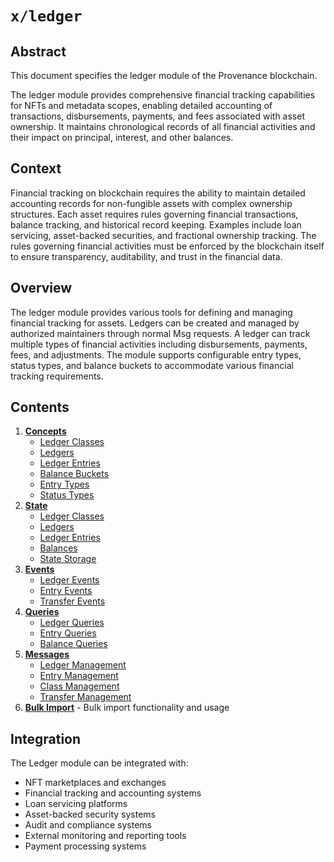 # `x/ledger`

## Abstract

This document specifies the ledger module of the Provenance blockchain.

The ledger module provides comprehensive financial tracking capabilities for NFTs and metadata scopes, enabling detailed accounting of transactions, disbursements, payments, and fees associated with asset ownership. It maintains chronological records of all financial activities and their impact on principal, interest, and other balances.

## Context

Financial tracking on blockchain requires the ability to maintain detailed accounting records for non-fungible assets with complex ownership structures. Each asset requires rules governing financial transactions, balance tracking, and historical record keeping. Examples include loan servicing, asset-backed securities, and fractional ownership tracking. The rules governing financial activities must be enforced by the blockchain itself to ensure transparency, auditability, and trust in the financial data.

## Overview

The ledger module provides various tools for defining and managing financial tracking for assets. Ledgers can be created and managed by authorized maintainers through normal Msg requests. A ledger can track multiple types of financial activities including disbursements, payments, fees, and adjustments. The module supports configurable entry types, status types, and balance buckets to accommodate various financial tracking requirements.

## Contents

1. **[Concepts](01_concepts.md)**
    - [Ledger Classes](01_concepts.md#ledger-class)
    - [Ledgers](01_concepts.md#ledger)
    - [Ledger Entries](01_concepts.md#ledger-entry)
    - [Balance Buckets](01_concepts.md#balance-buckets)
    - [Entry Types](01_concepts.md#entry-types)
    - [Status Types](01_concepts.md#status-types)
2. **[State](02_state.md)**
    - [Ledger Classes](02_state.md#ledger-class)
    - [Ledgers](02_state.md#ledger)
    - [Ledger Entries](02_state.md#ledger-entries)
    - [Balances](02_state.md#balances)
    - [State Storage](02_state.md#state-storage)
3. **[Events](03_events.md)**
    - [Ledger Events](03_events.md#ledger-events)
    - [Entry Events](03_events.md#entry-events)
    - [Transfer Events](03_events.md#transfer-events)
4. **[Queries](04_queries.md)**
    - [Ledger Queries](04_queries.md#ledger-queries)
    - [Entry Queries](04_queries.md#entry-queries)
    - [Balance Queries](04_queries.md#balance-queries)
5. **[Messages](05_messages.md)**
    - [Ledger Management](05_messages.md#ledger-management)
    - [Entry Management](05_messages.md#entry-management)
    - [Class Management](05_messages.md#class-management)
    - [Transfer Management](05_messages.md#transfer-management)
6. **[Bulk Import](06_bulk_import.md)** - Bulk import functionality and usage

## Integration

The Ledger module can be integrated with:
- NFT marketplaces and exchanges
- Financial tracking and accounting systems
- Loan servicing platforms
- Asset-backed security systems
- Audit and compliance systems
- External monitoring and reporting tools
- Payment processing systems 